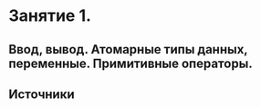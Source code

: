 # Занятие 1.
## Ввод, вывод. Атомарные типы данных, переменные. Примитивные операторы.

## Источники

